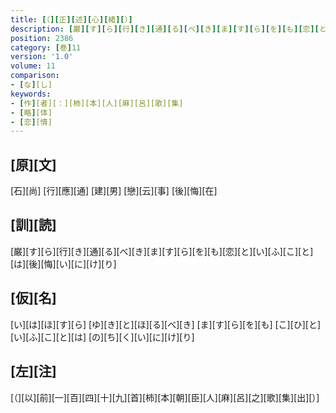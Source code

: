 ```yaml
---
title: [（][正][述][心][緒][）]
description: [巌][す][ら][行][き][通][る][べ][き][ま][す][ら][を][も][恋][と][い][ふ][こ][と][は][後][悔][い][に][け][り]
position: 2386
category: [巻]11
version: '1.0'
volume: 11
comparison:
- [な][し]
keywords:
- [作][者][：][柿][本][人][麻][呂][歌][集]
- [略][体]
- [恋][情]
---
```


## [原][文]

[石][尚] [行][應][通] [建][男] [戀][云][事] [後][悔][在]

## [訓][読]

[巌][す][ら][行][き][通][る][べ][き][ま][す][ら][を][も][恋][と][い][ふ][こ][と][は][後][悔][い][に][け][り]

## [仮][名]

[い][は][ほ][す][ら] [ゆ][き][と][ほ][る][べ][き] [ま][す][ら][を][も] [こ][ひ][と][い][ふ][こ][と][は] [の][ち][く][い][に][け][り]

## [左][注]

[（][以][前][一][百][四][十][九][首][柿][本][朝][臣][人][麻][呂][之][歌][集][出][）]
